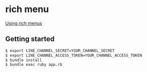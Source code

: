 # rich menu

[Using rich menus](https://developers.line.biz/en/docs/messaging-api/using-rich-menus/)

## Getting started

```sh
$ export LINE_CHANNEL_SECRET=YOUR_CHANNEL_SECRET
$ export LINE_CHANNEL_ACCESS_TOKEN=YOUR_CHANNEL_ACCESS_TOKEN
$ bundle install
$ bundle exec ruby app.rb
```
